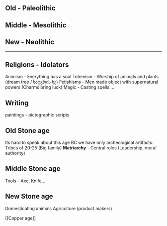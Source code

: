 ## Old - Paleolithic 
## Middle - Mesolithic 
## New - Neolithic 


---
## Religions - Idolators
Animism - Everything has a soul
Totemism - Worship of animals and plants (dream tree / ნატვრის ხე)
Fetishisms - Men made object with supernatural powers (Charms bring luck)
Magic - Casting spells ... 

## Writing 
paintings - pictographic scripts 

## Old Stone age
Its hard to speak about this age BC we have only archeological artifacts. 
Tribes of 20-25 (Big family)
**Matriarchy** - Central roles (Leadership, moral authority)
## Middle Stone age
Tools - Axe, Knife... 


## New Stone age 
Domesticating animals
Agriculture (product makers)


[[Copper age]]